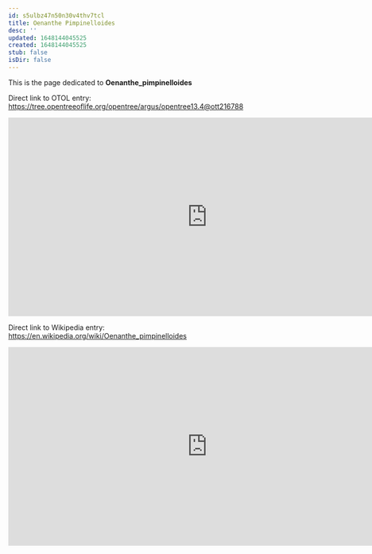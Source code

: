```yaml
---
id: s5ulbz47n50n30v4thv7tcl
title: Oenanthe Pimpinelloides
desc: ''
updated: 1648144045525
created: 1648144045525
stub: false
isDir: false
---
```

This is the page dedicated to **Oenanthe_pimpinelloides**


Direct link to OTOL entry: https://tree.opentreeoflife.org/opentree/argus/opentree13.4@ott216788



<html>
    <body>
    <iframe src="https://tree.opentreeoflife.org/opentree/argus/opentree13.4@ott216788"
    width="800" height="400" frameborder="0" allowfullscreen> </iframe>
    </body>
</html>
    


Direct link to Wikipedia entry: https://en.wikipedia.org/wiki/Oenanthe_pimpinelloides



<html>
    <body>
    <iframe src="https://en.wikipedia.org/wiki/Oenanthe_pimpinelloides"
    width="800" height="400" frameborder="0" allowfullscreen> </iframe>
    </body>
</html>
    
